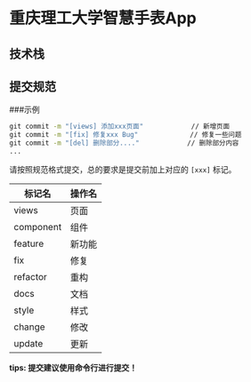 # 重庆理工大学智慧手表App

## 技术栈

## 提交规范

###示例
```cmd
git commit -m "[views] 添加xxx页面"            // 新增页面
git commit -m "[fix] 修复xxx Bug"             // 修复一些问题
git commit -m "[del] 删除部分...."            // 删除部分内容
...
```

请按照规范格式提交，总的要求是提交前加上对应的 `[xxx]` 标记。

标记名  | 操作名
------------- | -------------
views  | 页面
component  | 组件
feature  |   新功能
fix |   修复
refactor    |   重构
docs    |   文档
style   |   样式
change  |   修改
update  |   更新

**tips: 提交建议使用命令行进行提交！**